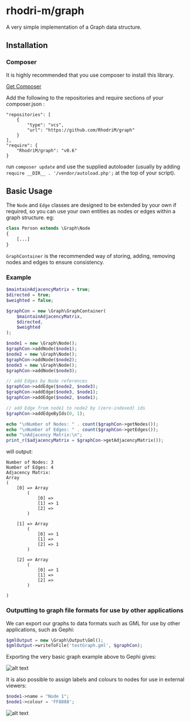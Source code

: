 # rhodri-m/graph
A very simple implementation of a Graph data structure.

## Installation

### Composer

It is highly recommended that you use composer to install this library.

[Get Composer](https://getcomposer.org/doc/00-intro.md)

Add the following to the repositories and require sections of your composer.json : 
```
"repositories": [
    {
        "type": "vcs",
        "url": "https://github.com/RhodriM/graph"
    }
],
"require": {
    "RhodriM/graph": "v0.6"
}
```

run ```composer update``` and use the supplied autoloader
(usually by adding
```require __DIR__ . '/vendor/autoload.php';```
at the top of your script).

## Basic Usage

The ```Node``` and ```Edge``` classes are designed to be extended by your own if required, so you can use your own entities as nodes or edges within a graph structure. eg:

```php
class Person extends \Graph\Node
{
    [...]
}
```

```GraphContainer``` is the recommended way of storing, adding, removing nodes and edges to ensure consistency.

### Example

```php
$maintainAdjacencyMatrix = true;
$directed = true;
$weighted = false;

$graphCon = new \Graph\GraphContainer(
    $maintainAdjacencyMatrix,
    $directed,
    $weighted
);

$node1 = new \Graph\Node();
$graphCon->addNode($node1);
$node2 = new \Graph\Node();
$graphCon->addNode($node2);
$node3 = new \Graph\Node();
$graphCon->addNode($node3);

// add Edges by Node references
$graphCon->addEdge($node2, $node3);
$graphCon->addEdge($node3, $node1);
$graphCon->addEdge($node2, $node1);

// add Edge from node1 to node2 by (zero-indexed) ids
$graphCon->addEdgeByIds(0, 1);

echo "\nNumber of Nodes: " . count($graphCon->getNodes());
echo "\nNumber of Edges: " . count($graphCon->getEdges());
echo "\nAdjacency Matrix:\n";
print_r($adjacencyMatrix = $graphCon->getAdjacencyMatrix());
```
will output:

```
Number of Nodes: 3
Number of Edges: 4
Adjacency Matrix:
Array
(
    [0] => Array
        (
            [0] => 
            [1] => 1
            [2] => 
        )

    [1] => Array
        (
            [0] => 1
            [1] => 
            [2] => 1
        )

    [2] => Array
        (
            [0] => 1
            [1] => 
            [2] => 
        )

)
```

### Outputting to graph file formats for use by other applications

We can export our graphs to data formats such as GML for use by other applications, such as Gephi:

```php
$gmlOutput = new \Graph\Output\Gml();
$gmlOutput->writeToFile('testGraph.gml', $graphCon);
```
Exporting the very basic graph example above to Gephi gives:

![alt text](http://rhodrimorris.co.uk/basic-graph.png "basic graph")

It is also possible to assign labels and colours to nodes for use in external viewers:

```php
$node1->name = "Node 1";
$node1->colour = 'FF8888';
```

![alt text](http://rhodrimorris.co.uk/basic-graph2.png "basic graph")
